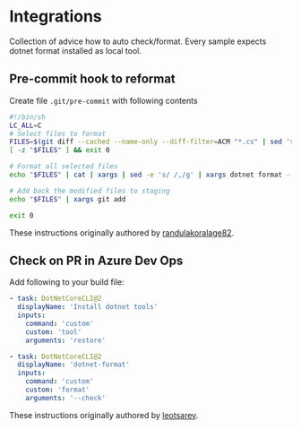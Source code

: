 # Integrations
Collection of advice how to auto check/format. Every sample expects dotnet format installed as local tool.

## Pre-commit hook to reformat

Create file `.git/pre-commit` with following contents 
```sh
#!/bin/sh
LC_ALL=C
# Select files to format
FILES=$(git diff --cached --name-only --diff-filter=ACM "*.cs" | sed 's| |\\ |g')
[ -z "$FILES" ] && exit 0

# Format all selected files
echo "$FILES" | cat | xargs | sed -e 's/ /,/g' | xargs dotnet format --include

# Add back the modified files to staging
echo "$FILES" | xargs git add

exit 0

```

These instructions originally authored by [randulakoralage82](https://medium.com/@randulakoralage82/format-your-net-code-with-git-hooks-a0dc33f68048).


## Check on PR in Azure Dev Ops

Add following to your build file:

```yaml
- task: DotNetCoreCLI@2
  displayName: 'Install dotnet tools'
  inputs:
    command: 'custom'
    custom: 'tool'
    arguments: 'restore'

- task: DotNetCoreCLI@2
  displayName: 'dotnet-format'
  inputs:
    command: 'custom'
    custom: 'format'
    arguments: '--check'
```


These instructions originally authored by [leotsarev](https://github.com/joinrpg/joinrpg-net/).
